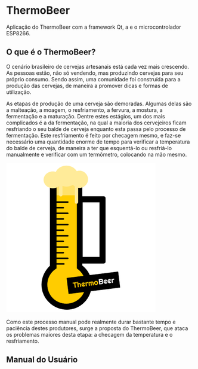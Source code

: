 # ThermoBeer
Aplicação do ThermoBeer com a framework Qt, a  e o microcontrolador ESP8266.
## O que é o ThermoBeer?

O cenário brasileiro de cervejas artesanais está cada vez mais crescendo. As pessoas estão, não só vendendo, mas produzindo cervejas para seu próprio consumo. Sendo assim, uma comunidade foi construída para a produção das cervejas, de maneira a promover dicas e formas de utilização.

As etapas de produção de uma cerveja são demoradas. Algumas delas são a malteação, a moagem, o resfriamento, a fervura, a mostura, a fermentação e a maturação. Dentre estes estágios, um dos mais complicados é a da fermentação, na qual a maioria dos cervejeiros ficam resfriando o seu balde de cerveja enquanto esta passa pelo processo de fermentação. Este resfriamento é feito por checagem mesmo, e faz-se necessário uma quantidade enorme de tempo para verificar a temperatura do balde de cerveja, de maneira a ter que esquentá-lo ou resfriá-lo manualmente e verificar com um termômetro, colocando na mão mesmo. 

![logo](figuras/icone.png)

Como este processo manual pode realmente durar bastante tempo e paciência destes produtores, surge a proposta do ThermoBeer, que ataca os problemas maiores desta etapa: a checagem da temperatura e o resfriamento. 



## Manual do Usuário

